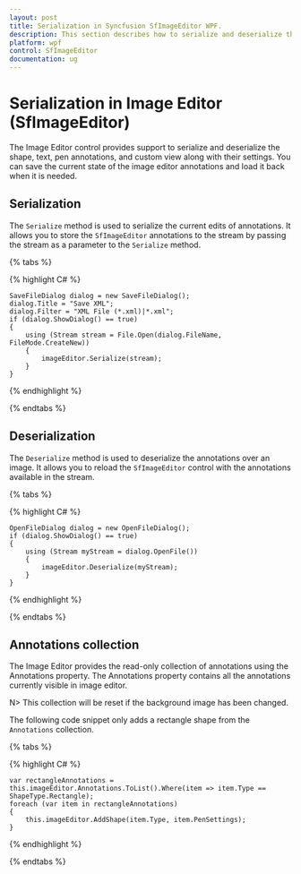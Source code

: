 ```yaml
---
layout: post
title: Serialization in Syncfusion SfImageEditor WPF.
description: This section describes how to serialize and deserialize the annotations in Syncfusion Essential Studio WPF ImageEditor (SfImageEditor) control
platform: wpf
control: SfImageEditor
documentation: ug
---
```


# Serialization in Image Editor (SfImageEditor)

The Image Editor control provides support to serialize and deserialize the shape, text, pen annotations, and custom view along with their settings. You can save the current state of the image editor annotations and load it back when it is needed.

## Serialization

The `Serialize` method is used to serialize the current edits of annotations. It allows you to store the `SfImageEditor` annotations to the stream by passing the stream as a parameter to the `Serialize` method.

{% tabs %}

{% highlight C# %}
    
    SaveFileDialog dialog = new SaveFileDialog();
    dialog.Title = "Save XML";
    dialog.Filter = "XML File (*.xml)|*.xml";
    if (dialog.ShowDialog() == true)
    {
        using (Stream stream = File.Open(dialog.FileName, FileMode.CreateNew))
        {
            imageEditor.Serialize(stream);
        }
    }
    
	
{% endhighlight %}

{% endtabs %}

## Deserialization

The `Deserialize` method is used to deserialize the annotations over an image. It allows you to reload the `SfImageEditor` control with the annotations available in the stream.

{% tabs %}

{% highlight C# %}
       
    OpenFileDialog dialog = new OpenFileDialog();
    if (dialog.ShowDialog() == true)
    {
        using (Stream myStream = dialog.OpenFile())
        {
            imageEditor.Deserialize(myStream);
        }
    }

{% endhighlight %}

{% endtabs %}

## Annotations collection

The Image Editor provides the read-only collection of annotations using the Annotations property. The Annotations property contains all the annotations currently visible in image editor.

N> This collection will be reset if the background image has been changed.

The following code snippet only adds a rectangle shape from the `Annotations` collection.

{% tabs %}

{% highlight C# %}
       
    var rectangleAnnotations = this.imageEditor.Annotations.ToList().Where(item => item.Type == ShapeType.Rectangle);
    foreach (var item in rectangleAnnotations)
    {
        this.imageEditor.AddShape(item.Type, item.PenSettings);
    }

{% endhighlight %}

{% endtabs %}
